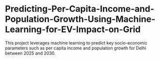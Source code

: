 # Predicting-Per-Capita-Income-and-Population-Growth-Using-Machine-Learning-for-EV-Impact-on-Grid
This project leverages machine learning to predict key socio-economic parameters such as per capita income and population growth for Delhi between 2025 and 2030. 
